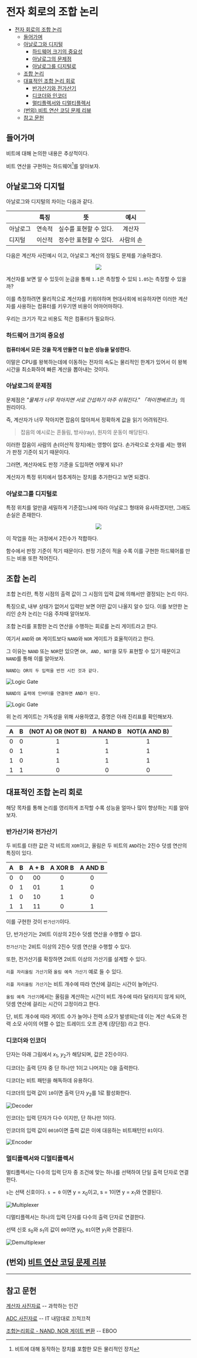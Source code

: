 # 전자 회로의 조합 논리
- [전자 회로의 조합 논리](#전자-회로의-조합-논리)
  - [들어가며](#들어가며)
  - [아날로그와 디지털](#아날로그와-디지털)
    - [하드웨어 크기의 중요성](#하드웨어-크기의-중요성)
    - [아날로그의 문제점](#아날로그의-문제점)
    - [아날로그를 디지털로](#아날로그를-디지털로)
  - [조합 논리](#조합-논리)
  - [대표적인 조합 논리 회로](#대표적인-조합-논리-회로)
    - [반가산기와 전가산기](#반가산기와-전가산기)
    - [디코더와 인코더](#디코더와-인코더)
    - [멀티플렉서와 디멀티플렉서](#멀티플렉서와-디멀티플렉서)
  - [(번외) 비트 연산 코딩 문제 리뷰](#번외-비트-연산-코딩-문제-리뷰)
  - [참고 문헌](#참고-문헌)

## 들어가며

비트에 대해 논의한 내용은 추상적이다.

비트 연산을 구현하는 하드웨어[^hardware]를 알아보자.

[^hardware]: 비트에 대해 동작하는 장치를 포함한 모든 물리적인 장치

## 아날로그와 디지털

아날로그와 디지털의 차이는 다음과 같다.

|          |  특징  |           뜻           |   예시    |
| :------- | :----: | :--------------------: | :-------: |
| 아날로그 | 연속적 | 실수를 표현할 수 있다. |  계산자   |
| 디지털   | 이산적 | 정수만 표현할 수 있다. | 사람의 손 |

다음은 계산자 사진예시 이고, 아날로그 계산의 정밀도 문제를 기술하겠다.

<center>
  <img 
    src="assets/slide_ruler.png" 
    style="max-width: 100%; height: auto"
  />
</center>

계산자를 보면 알 수 있듯이 눈금을 통해 `1.1`은 측정할 수 있되 `1.05`는 측정할 수 있을까?

이를 측정하려면 물리적으로 계산자를 키워야하며 현대사회에 비유하자면 이러한 계산자를 사용하는 컴퓨터를 키우기엔 비용이 어마어마하다. 

우리는 크기가 작고 비용도 적은 컴퓨터가 필요하다.

### 하드웨어 크기의 중요성

**컴퓨터에서 모든 것을 작게 만들면 더 높은 성능을 달성한다.**

이말은 CPU를 왕복하는데에 이동하는 전자의 속도는 물리적인 한계가 있어서 이 왕복 시간을 최소화하여 빠른 계산을 뽑아내는 것이다.

### 아날로그의 문제점

문제점은 *"물체가 너무 작아지면 서로 간섭하기 아주 쉬워진다." 「하이젠베르크*」의 원리이다.

즉, 계산자가 너무 작아지면 잡음이 많아져서 정확하게 값을 읽기 어려워진다. 
> 잡음의 예시로는 흔들림, 방사(ray), 원자의 운동이 해당된다.

이러한 잡음이 사람의 손(이산적 장치)에는 영향이 없다. 손가락으로 숫자를 세는 행위가 판정 기준이 되기 때문이다.

그러면, 계산자에도 판정 기준을 도입하면 어떻게 되나?

계산자가 특정 위치에서 멈추게하는 장치를 추가한다고 보면 되겠다.

### 아날로그를 디지털로

특정 위치를 얼만큼 세밀하게 기준잡느냐에 따라 아날로그 형태와 유사하겠지만, 그래도 손실은 존재한다.

<center>
  <img 
    src="assets/sampling.jpg" 
    style="max-width: 100%; height: auto"
  />
</center>

이 작업을 하는 과정에서 2진수가 적합하다.

함수에서 판정 기준이 적기 때문이다. 판정 기준이 적을 수록 이를 구현한 하드웨어를 만드는 비용 또한 적어진다.

## 조합 논리

조합 논리란, 특정 시점의 출력 값이 그 시점의 입력 값에 의해서만 결정되는 논리 이다. 

특징으로, 내부 상태가 없어서 입력만 보면 어떤 값이 나올지 알수 있다. 이를 보안한 논리인 순차 논리는 다음 주차때 알아보자.

조합 논리를 포함한 논리 연산을 수행하는 회로를 논리 게이트라고 한다.

여기서 `AND`와 `OR` 게이트보다 `NAND`와 `NOR` 게이트가 효율적이라고 한다.

그 이유는 `NAND` 또는 `NOR`만 있으면 `OR, AND, NOT`을 모두 표현할 수 있기 때문이고 `NAND`를 통해 이를 알아보자.

    NAND는 OR의 두 입력을 반전 시킨 것과 같다.

![Logic Gate](assets/nand-or.drawio.svg)

    NAND의 출력에 인버터를 연결하면 AND가 된다.

![Logic Gate](assets/nand-and.drawio.svg)

위 논리 게이트는 가독성을 위해 사용하였고, 증명은 아래 진리표를 확인해보자.

|   A   |   B   | (NOT A) OR (NOT B) | A NAND B | NOT(A AND B) |
| :---: | :---: | :----------------: | :------: | :----------: |
|   0   |   0   |         1          |    1     |      1       |
|   0   |   1   |         1          |    1     |      1       |
|   1   |   0   |         1          |    1     |      1       |
|   1   |   1   |         0          |    0     |      0       |

## 대표적인 조합 논리 회로

해당 목차를 통해 논리를 영리하게 조작할 수록 성능을 얼마나 많이 향상하는 지를 알아보자.

### 반가산기와 전가산기

두 비트를 더한 값은 각 비트의 `XOR`이고, 올림은 두 비트의 `AND`라는 2진수 덧셈 연산의 특징이 있다.

|   A   |   B   | A + B | A XOR B | A AND B |
| :---: | :---: | :---: | :-----: | :-----: |
|   0   |   0   |  00   |    0    |    0    |
|   0   |   1   |  01   |    1    |    0    |
|   1   |   0   |  10   |    1    |    0    |
|   1   |   1   |  11   |    0    |    1    |

이를 구현한 것이 `반가산기`이다.

단, 반가산기는 2비트 이상의 2진수 덧셈 연산을 수행할 수 없다. 

`전가산기`는 2비트 이상의 2진수 덧셈 연산을 수행할 수 있다.

또한, 전가산기를 확장하면 2비트 이상의 가산기를 설계할 수 있다.

`리플 자리올림 가산기`와 `올림 예측 가산기` 예로 들 수 있다.

`리플 자리올림 가산기`는 비트 개수에 따라 연산에 걸리는 시간이 늘어난다.

`올림 예측 가산기`에서는 올림을 계산하는 시간이 비트 개수에 따라 달라지지 않게 되어, 덧셈 연산에 걸리는 시간이 고정이라고 한다. 

단, 비트 개수에 따라 게이트 수가 늘어나 전력 소모가 발생되는데 이는 계산 속도와 전력 소모 사이의 어쩔 수 없는 트레이드 오프 관계 (장단점) 라고 한다.

### 디코더와 인코더

단자는 아래 그림에서 $x_1$, $y_2$가 해당되며, 값은 2진수이다.

디코더는 출력 단자 중 단 하나만 1이고 나머지는 0을 출력한다.

디코더는 비트 패턴을 해독하데 유용하다.

디코더의 입력 값이 `10`이면 출력 단자 $y_2$를 1로 활성화한다.

![Decoder](assets/decoder.drawio.svg)

인코더는 입력 단자가 다수 이지만, 단 하나만 1이다.

인코더의 입력 값이 `0010`이면 출력 값은 이에 대응하는 비트패턴인 `01`이다.

![Encoder](assets/encoder.drawio.svg)

### 멀티플렉서와 디멀티플렉서

멀티플렉서는 다수의 입력 단자 중 조건에 맞는 하나를 선택하여 단일 출력 단자로 연결한다.

`s`는 선택 신호이다. `s = 0` 이면 y = $x_0$이고, s = 1이면 y = $x_1$와 연결된다.

![Multiplexer](assets/multiplexer.drawio.svg)

디멀티플렉서는 하나의 입력 단자를 다수의 출력 단자로 연결한다.

선택 신호 $s_0$와 $s_1$의 값이 `00`이면 $y_0$, `01`이면 $y_1$와 연결된다.

![Demultiplexer](assets/demultiplexer.drawio.svg)

## (번외) [비트 연산 코딩 문제 리뷰](Bitwise.md)

<hr/>

## 참고 문헌

[계산자 사진자료](https://homoscience.kr/3372/) -- 과학하는 인간

[ADC 사진자료](http://itnovice1.blogspot.com/2019/09/blog-post_31.html) -- IT 내맘대로 끄적끄적

[조합논리회로 - NAND, NOR 게이트 변환](https://e-funny.tistory.com/11) -- EBOO
